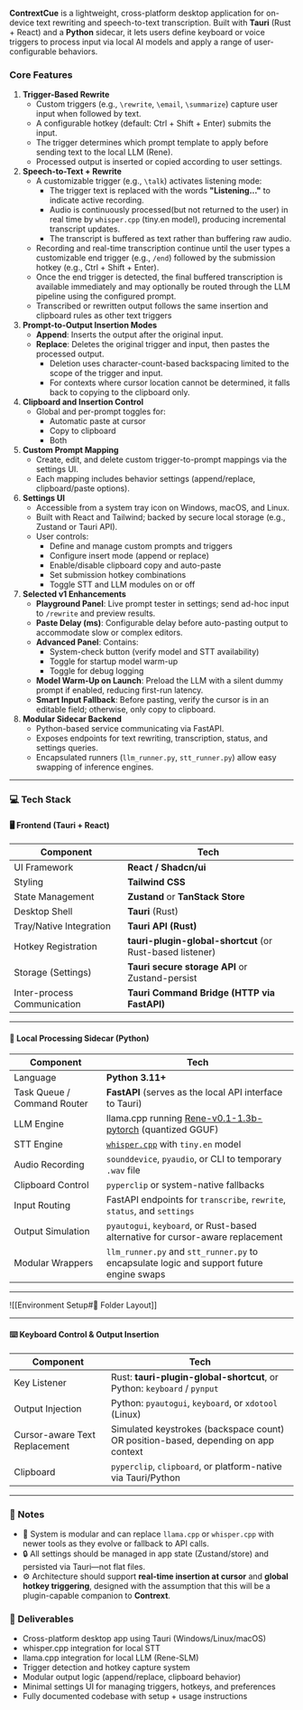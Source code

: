 **ContrextCue** is a lightweight, cross-platform desktop application for on-device text rewriting and speech-to-text transcription. Built with **Tauri** (Rust + React) and a **Python** sidecar, it lets users define keyboard or voice triggers to process input via local AI models and apply a range of user-configurable behaviors.

### Core Features

1. **Trigger-Based Rewrite**
    - Custom triggers (e.g., `\rewrite`, `\email`, `\summarize`) capture user input when followed by text.
    - A configurable hotkey (default: Ctrl + Shift + Enter) submits the input.
    - The trigger determines which prompt template to apply before sending text to the local LLM (Rene).
    - Processed output is inserted or copied according to user settings.
2. **Speech-to-Text + Rewrite**
	- A customizable trigger (e.g., `\talk`) activates listening mode:
	    - The trigger text is replaced with the words **"Listening..."** to indicate active recording.
	    - Audio is continuously processed(but not returned to the user) in real time by `whisper.cpp` (tiny.en model), producing incremental transcript updates.
	    - The transcript is buffered as text rather than buffering raw audio.
	- Recording and real-time transcription continue until the user types a customizable end trigger (e.g., `/end`) followed by the submission hotkey (e.g., Ctrl + Shift + Enter).
	- Once the end trigger is detected, the final buffered transcription is available immediately and may optionally be routed through the LLM pipeline using the configured prompt.
	- Transcribed or rewritten output follows the same insertion and clipboard rules as other text triggers
3. **Prompt-to-Output Insertion Modes**
    - **Append**: Inserts the output after the original input.
    - **Replace**: Deletes the original trigger and input, then pastes the processed output.
        - Deletion uses character-count-based backspacing limited to the scope of the trigger and input.
        - For contexts where cursor location cannot be determined, it falls back to copying to the clipboard only.
4. **Clipboard and Insertion Control**
    - Global and per-prompt toggles for:
        - Automatic paste at cursor
        - Copy to clipboard
        - Both
5. **Custom Prompt Mapping**
    - Create, edit, and delete custom trigger-to-prompt mappings via the settings UI.
    - Each mapping includes behavior settings (append/replace, clipboard/paste options).
6. **Settings UI**
    - Accessible from a system tray icon on Windows, macOS, and Linux.
    - Built with React and Tailwind; backed by secure local storage (e.g., Zustand or Tauri API).
    - User controls:
        - Define and manage custom prompts and triggers
        - Configure insert mode (append or replace)
        - Enable/disable clipboard copy and auto-paste
        - Set submission hotkey combinations
        - Toggle STT and LLM modules on or off
7. **Selected v1 Enhancements**
    - **Playground Panel**: Live prompt tester in settings; send ad-hoc input to `/rewrite` and preview results.
    - **Paste Delay (ms)**: Configurable delay before auto-pasting output to accommodate slow or complex editors.
    - **Advanced Panel**: Contains:
        - System-check button (verify model and STT availability)
        - Toggle for startup model warm-up
        - Toggle for debug logging
    - **Model Warm-Up on Launch**: Preload the LLM with a silent dummy prompt if enabled, reducing first-run latency.
    - **Smart Input Fallback**: Before pasting, verify the cursor is in an editable field; otherwise, only copy to clipboard.
8. **Modular Sidecar Backend**
    - Python-based service communicating via FastAPI.
    - Exposes endpoints for text rewriting, transcription, status, and settings queries.
    - Encapsulated runners (`llm_runner.py`, `stt_runner.py`) allow easy swapping of inference engines.

---
### 💻 Tech Stack

#### 🖥️ **Frontend (Tauri + React)**

| Component                   | Tech                                                      |
| --------------------------- | --------------------------------------------------------- |
| UI Framework                | **React / Shadcn/ui**                                     |
| Styling                     | **Tailwind CSS**                                          |
| State Management            | **Zustand** or **TanStack Store**                         |
| Desktop Shell               | **Tauri** (Rust)                                          |
| Tray/Native Integration     | **Tauri API (Rust)**                                      |
| Hotkey Registration         | **tauri-plugin-global-shortcut** (or Rust-based listener) |
| Storage (Settings)          | **Tauri secure storage API** or Zustand-persist           |
| Inter-process Communication | **Tauri Command Bridge (HTTP via FastAPI)**               |


---

#### 🧠 **Local Processing Sidecar (Python)**

| Component                   | Tech                                                                                                                   |
| --------------------------- | ---------------------------------------------------------------------------------------------------------------------- |
| Language                    | **Python 3.11+**                                                                                                       |
| Task Queue / Command Router | **FastAPI** (serves as the local API interface to Tauri)                                                               |
| LLM Engine                  | llama.cpp running [Rene-v0.1-1.3b-pytorch](https://huggingface.co/cartesia-ai/Rene-v0.1-1.3b-pytorch) (quantized GGUF) |
| STT Engine                  | [`whisper.cpp`](https://github.com/ggerganov/whisper.cpp) with `tiny.en` model                                         |
| Audio Recording             | `sounddevice`, `pyaudio`, or CLI to temporary `.wav` file                                                              |
| Clipboard Control           | `pyperclip` or system-native fallbacks                                                                                 |
| Input Routing               | FastAPI endpoints for `transcribe`, `rewrite`, `status`, and `settings`                                                |
| Output Simulation           | `pyautogui`, `keyboard`, or Rust-based alternative for cursor-aware replacement                                        |
| Modular Wrappers            | `llm_runner.py` and `stt_runner.py` to encapsulate logic and support future engine swaps                               |


---

![[Environment Setup#📂 Folder Layout]]


---

#### ⌨️ **Keyboard Control & Output Insertion**

| Component                     | Tech                                                                               |
| ----------------------------- | ---------------------------------------------------------------------------------- |
| Key Listener                  | Rust: **tauri-plugin-global-shortcut**, or Python: `keyboard` / `pynput`           |
| Output Injection              | Python: `pyautogui`, `keyboard`, or `xdotool` (Linux)                              |
| Cursor-aware Text Replacement | Simulated keystrokes (backspace count) OR position-based, depending on app context |
| Clipboard                     | `pyperclip`, `clipboard`, or platform-native via Tauri/Python                      |


---

### 📝 Notes
- 🧩 System is modular and can replace `llama.cpp` or `whisper.cpp` with newer tools as they evolve or fallback to API calls.
- 🔒 All settings should be managed in app state (Zustand/store) and persisted via Tauri—not flat files.
- ⚙️ Architecture should support **real-time insertion at cursor** and **global hotkey triggering**, designed with the assumption that this will be a plugin-capable companion to **Contrext**.



### 📄 Deliverables
-  Cross-platform desktop app using Tauri (Windows/Linux/macOS)
-  whisper.cpp integration for local STT
-  llama.cpp integration for local LLM (Rene-SLM)
-  Trigger detection and hotkey capture system
-  Modular output logic (append/replace, clipboard behavior)
-  Minimal settings UI for managing triggers, hotkeys, and preferences
-  Fully documented codebase with setup + usage instructions
